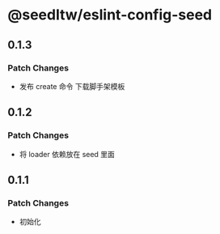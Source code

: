 # @seedltw/eslint-config-seed

## 0.1.3

### Patch Changes

- 发布 create 命令 下载脚手架模板

## 0.1.2

### Patch Changes

- 将 loader 依赖放在 seed 里面

## 0.1.1

### Patch Changes

- 初始化
